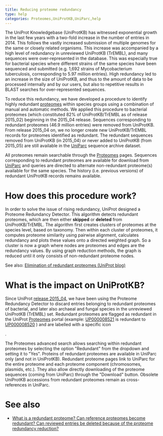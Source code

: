 ```yaml
---
title: Reducing proteome redundancy
type: help
categories: Proteomes,UniProtKB,UniParc,help
---
```


The UniProt Knowledgebase (UniProtKB) has witnessed exponential growth in the last few years with a two-fold increase in the number of entries in 2014. This follows the vastly increased submission of multiple genomes for the same or closely related organisms. This increase was accompanied by a high level of redundancy in unreviewed UniProtKB (TrEMBL), and many sequences were over-represented in the database. This was especially true for bacterial species where different strains of the same species have been sequenced and submitted (e.g. 1,692 strains of Mycobacterium tuberculosis, corresponding to 5.97 million entries). High redundancy led to an increase in the size of UniProtKB, and thus to the amount of data to be processed internally and by our users, but also to repetitive results in BLAST searches for over-represented sequences.

To reduce this redundancy, we have developed a procedure to identify highly redundant [proteomes](https://www.uniprot.org/help/proteome) within species groups using a combination of manual and automatic methods. We applied this procedure to bacterial proteomes (which constituted 82% of UniProtKB/TrEMBL as of release 2015\_02) beginning in the 2015\_04 release. Sequences corresponding to redundant proteomes (46.9 million entries) were removed from UniProtKB. From release 2015\_04 on, we no longer create new UniProtKB/TrEMBL records for proteomes identified as redundant. The redundant sequences removed from UniProtKB (in 2015\_04) or never added to UniProtKB (from 2015\_05) are still available in the [UniParc](https://www.uniprot.org/help/uniparc) sequence archive dataset.

All proteomes remain searchable through the [Proteomes](https://www.uniprot.org/proteomes) pages. Sequences corresponding to redundant proteomes are available for download from [UniParc](https://www.uniprot.org/help/uniparc) and queries are directed to alternate non-redundant proteome(s) available for the same species. The history (i.e. previous versions) of redundant UniProtKB records remains available.

# How does this procedure work?

In order to solve the issue of rising redundancy, UniProt designed a Proteome Redundancy Detector. This algorithm detects redundant proteomes, which are then either **skipped** or **deleted** from UniProtKB/TrEMBL. The algorithm first creates clusters of proteomes at the species level, based on taxonomy. Then within each cluster of proteomes, it computes proteome similarity using pairwise alignment, calculates redundancy and plots these values onto a directed weighted graph. So a cluster is now a graph where nodes are proteomes and edges are the redundancy values. By using graph reduction methods, the graph is reduced until it only consists of non-redundant proteome nodes.

See also: [Elimination of redundant proteomes (UniProt blog)](https://insideuniprot.blogspot.com/2015/05/)

# What is the impact on UniProtKB?

Since UniProt [release 2015\_04](https://www.uniprot.org/news/2015/04/01/release), we have been using the Proteome Redundancy Detector to discard entries belonging to redundant proteomes of bacterial, and later also archaeal and fungal species in the unreviewed UniProtKB (TrEMBL) set. Redundant proteomes are flagged as redundant in the UniProt [Proteomes](https://www.uniprot.org/proteomes) portal (example: [UP000008521](https://www.uniprot.org/proteomes/UP000008521) is redundant to [UP000008520](https://www.uniprot.org/proteomes/UP000008520) ) and are labelled with a specific icon

.

The Proteomes advanced search allows searching within redundant proteomes by selecting the option "Redundant" from the dropdown and setting it to "Yes". Proteins of redundant proteomes are available in UniParc only (and not in UniProtKB). Redundant proteome pages link to UniParc for the entire proteome and each proteome component (chromosomes, plasmids, etc.). They also allow directly downloading of the proteome sequences (coming from UniParc) through the "Download" button. Obsolete UniProtKB accessions from redundant proteomes remain as cross-references in UniParc.

# See also

-   [What is a redundant proteome? Can reference proteomes become redundant? Can reviewed entries be deleted because of the proteome redundancy reduction?](https://www.uniprot.org/help/proteome%5Fredundancy%5Ffaq)
